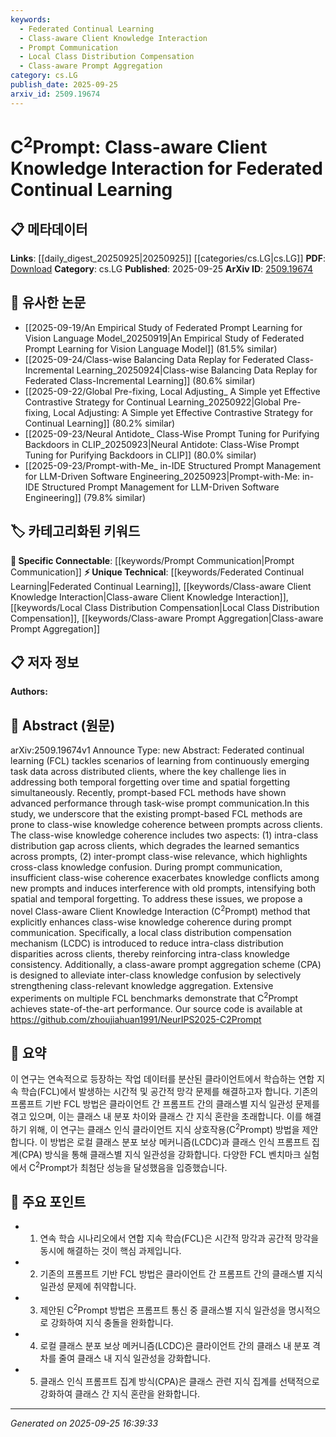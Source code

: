 ```yaml
---
keywords:
  - Federated Continual Learning
  - Class-aware Client Knowledge Interaction
  - Prompt Communication
  - Local Class Distribution Compensation
  - Class-aware Prompt Aggregation
category: cs.LG
publish_date: 2025-09-25
arxiv_id: 2509.19674
---
```


<!-- KEYWORD_LINKING_METADATA:
{
  "processed_timestamp": "2025-09-25T16:39:33.548970",
  "vocabulary_version": "1.0",
  "selected_keywords": [
    "Federated Continual Learning",
    "Class-aware Client Knowledge Interaction",
    "Prompt Communication",
    "Local Class Distribution Compensation",
    "Class-aware Prompt Aggregation"
  ],
  "rejected_keywords": [],
  "similarity_scores": {
    "Federated Continual Learning": 0.78,
    "Class-aware Client Knowledge Interaction": 0.8,
    "Prompt Communication": 0.75,
    "Local Class Distribution Compensation": 0.77,
    "Class-aware Prompt Aggregation": 0.79
  },
  "extraction_method": "AI_prompt_based",
  "budget_applied": true,
  "candidates_json": {
    "candidates": [
      {
        "surface": "Federated Continual Learning",
        "canonical": "Federated Continual Learning",
        "aliases": [
          "FCL"
        ],
        "category": "unique_technical",
        "rationale": "This term represents a specialized area of learning that combines federated and continual learning, which is central to the paper's contribution.",
        "novelty_score": 0.75,
        "connectivity_score": 0.65,
        "specificity_score": 0.85,
        "link_intent_score": 0.78
      },
      {
        "surface": "Class-aware Client Knowledge Interaction",
        "canonical": "Class-aware Client Knowledge Interaction",
        "aliases": [
          "C2Prompt"
        ],
        "category": "unique_technical",
        "rationale": "This is the novel method proposed in the paper, specifically addressing class-wise knowledge coherence in federated learning.",
        "novelty_score": 0.82,
        "connectivity_score": 0.6,
        "specificity_score": 0.9,
        "link_intent_score": 0.8
      },
      {
        "surface": "Prompt Communication",
        "canonical": "Prompt Communication",
        "aliases": [],
        "category": "specific_connectable",
        "rationale": "This concept is crucial for understanding the interaction between clients in federated learning setups.",
        "novelty_score": 0.65,
        "connectivity_score": 0.7,
        "specificity_score": 0.72,
        "link_intent_score": 0.75
      },
      {
        "surface": "Local Class Distribution Compensation",
        "canonical": "Local Class Distribution Compensation",
        "aliases": [
          "LCDC"
        ],
        "category": "unique_technical",
        "rationale": "This mechanism is a key component of the proposed method, addressing intra-class distribution gaps.",
        "novelty_score": 0.78,
        "connectivity_score": 0.55,
        "specificity_score": 0.88,
        "link_intent_score": 0.77
      },
      {
        "surface": "Class-aware Prompt Aggregation",
        "canonical": "Class-aware Prompt Aggregation",
        "aliases": [
          "CPA"
        ],
        "category": "unique_technical",
        "rationale": "This scheme is part of the novel approach to reduce inter-class knowledge confusion.",
        "novelty_score": 0.8,
        "connectivity_score": 0.58,
        "specificity_score": 0.87,
        "link_intent_score": 0.79
      }
    ],
    "ban_list_suggestions": [
      "method",
      "experiment",
      "performance"
    ]
  },
  "decisions": [
    {
      "candidate_surface": "Federated Continual Learning",
      "resolved_canonical": "Federated Continual Learning",
      "decision": "linked",
      "scores": {
        "novelty": 0.75,
        "connectivity": 0.65,
        "specificity": 0.85,
        "link_intent": 0.78
      }
    },
    {
      "candidate_surface": "Class-aware Client Knowledge Interaction",
      "resolved_canonical": "Class-aware Client Knowledge Interaction",
      "decision": "linked",
      "scores": {
        "novelty": 0.82,
        "connectivity": 0.6,
        "specificity": 0.9,
        "link_intent": 0.8
      }
    },
    {
      "candidate_surface": "Prompt Communication",
      "resolved_canonical": "Prompt Communication",
      "decision": "linked",
      "scores": {
        "novelty": 0.65,
        "connectivity": 0.7,
        "specificity": 0.72,
        "link_intent": 0.75
      }
    },
    {
      "candidate_surface": "Local Class Distribution Compensation",
      "resolved_canonical": "Local Class Distribution Compensation",
      "decision": "linked",
      "scores": {
        "novelty": 0.78,
        "connectivity": 0.55,
        "specificity": 0.88,
        "link_intent": 0.77
      }
    },
    {
      "candidate_surface": "Class-aware Prompt Aggregation",
      "resolved_canonical": "Class-aware Prompt Aggregation",
      "decision": "linked",
      "scores": {
        "novelty": 0.8,
        "connectivity": 0.58,
        "specificity": 0.87,
        "link_intent": 0.79
      }
    }
  ]
}
-->

# C${}^2$Prompt: Class-aware Client Knowledge Interaction for Federated Continual Learning

## 📋 메타데이터

**Links**: [[daily_digest_20250925|20250925]] [[categories/cs.LG|cs.LG]]
**PDF**: [Download](https://arxiv.org/pdf/2509.19674.pdf)
**Category**: cs.LG
**Published**: 2025-09-25
**ArXiv ID**: [2509.19674](https://arxiv.org/abs/2509.19674)

## 🔗 유사한 논문
- [[2025-09-19/An Empirical Study of Federated Prompt Learning for Vision Language Model_20250919|An Empirical Study of Federated Prompt Learning for Vision Language Model]] (81.5% similar)
- [[2025-09-24/Class-wise Balancing Data Replay for Federated Class-Incremental Learning_20250924|Class-wise Balancing Data Replay for Federated Class-Incremental Learning]] (80.6% similar)
- [[2025-09-22/Global Pre-fixing, Local Adjusting_ A Simple yet Effective Contrastive Strategy for Continual Learning_20250922|Global Pre-fixing, Local Adjusting: A Simple yet Effective Contrastive Strategy for Continual Learning]] (80.2% similar)
- [[2025-09-23/Neural Antidote_ Class-Wise Prompt Tuning for Purifying Backdoors in CLIP_20250923|Neural Antidote: Class-Wise Prompt Tuning for Purifying Backdoors in CLIP]] (80.0% similar)
- [[2025-09-23/Prompt-with-Me_ in-IDE Structured Prompt Management for LLM-Driven Software Engineering_20250923|Prompt-with-Me: in-IDE Structured Prompt Management for LLM-Driven Software Engineering]] (79.8% similar)

## 🏷️ 카테고리화된 키워드
**🔗 Specific Connectable**: [[keywords/Prompt Communication|Prompt Communication]]
**⚡ Unique Technical**: [[keywords/Federated Continual Learning|Federated Continual Learning]], [[keywords/Class-aware Client Knowledge Interaction|Class-aware Client Knowledge Interaction]], [[keywords/Local Class Distribution Compensation|Local Class Distribution Compensation]], [[keywords/Class-aware Prompt Aggregation|Class-aware Prompt Aggregation]]

## 📋 저자 정보

**Authors:** 

## 📄 Abstract (원문)

arXiv:2509.19674v1 Announce Type: new 
Abstract: Federated continual learning (FCL) tackles scenarios of learning from continuously emerging task data across distributed clients, where the key challenge lies in addressing both temporal forgetting over time and spatial forgetting simultaneously. Recently, prompt-based FCL methods have shown advanced performance through task-wise prompt communication.In this study, we underscore that the existing prompt-based FCL methods are prone to class-wise knowledge coherence between prompts across clients. The class-wise knowledge coherence includes two aspects: (1) intra-class distribution gap across clients, which degrades the learned semantics across prompts, (2) inter-prompt class-wise relevance, which highlights cross-class knowledge confusion. During prompt communication, insufficient class-wise coherence exacerbates knowledge conflicts among new prompts and induces interference with old prompts, intensifying both spatial and temporal forgetting. To address these issues, we propose a novel Class-aware Client Knowledge Interaction (C${}^2$Prompt) method that explicitly enhances class-wise knowledge coherence during prompt communication. Specifically, a local class distribution compensation mechanism (LCDC) is introduced to reduce intra-class distribution disparities across clients, thereby reinforcing intra-class knowledge consistency. Additionally, a class-aware prompt aggregation scheme (CPA) is designed to alleviate inter-class knowledge confusion by selectively strengthening class-relevant knowledge aggregation. Extensive experiments on multiple FCL benchmarks demonstrate that C${}^2$Prompt achieves state-of-the-art performance. Our source code is available at https://github.com/zhoujiahuan1991/NeurIPS2025-C2Prompt

## 📝 요약

이 연구는 연속적으로 등장하는 작업 데이터를 분산된 클라이언트에서 학습하는 연합 지속 학습(FCL)에서 발생하는 시간적 및 공간적 망각 문제를 해결하고자 합니다. 기존의 프롬프트 기반 FCL 방법은 클라이언트 간 프롬프트 간의 클래스별 지식 일관성 문제를 겪고 있으며, 이는 클래스 내 분포 차이와 클래스 간 지식 혼란을 초래합니다. 이를 해결하기 위해, 이 연구는 클래스 인식 클라이언트 지식 상호작용(C${}^2$Prompt) 방법을 제안합니다. 이 방법은 로컬 클래스 분포 보상 메커니즘(LCDC)과 클래스 인식 프롬프트 집계(CPA) 방식을 통해 클래스별 지식 일관성을 강화합니다. 다양한 FCL 벤치마크 실험에서 C${}^2$Prompt가 최첨단 성능을 달성했음을 입증했습니다.

## 🎯 주요 포인트

- 1. 연속 학습 시나리오에서 연합 지속 학습(FCL)은 시간적 망각과 공간적 망각을 동시에 해결하는 것이 핵심 과제입니다.
- 2. 기존의 프롬프트 기반 FCL 방법은 클라이언트 간 프롬프트 간의 클래스별 지식 일관성 문제에 취약합니다.
- 3. 제안된 C${}^2$Prompt 방법은 프롬프트 통신 중 클래스별 지식 일관성을 명시적으로 강화하여 지식 충돌을 완화합니다.
- 4. 로컬 클래스 분포 보상 메커니즘(LCDC)은 클라이언트 간의 클래스 내 분포 격차를 줄여 클래스 내 지식 일관성을 강화합니다.
- 5. 클래스 인식 프롬프트 집계 방식(CPA)은 클래스 관련 지식 집계를 선택적으로 강화하여 클래스 간 지식 혼란을 완화합니다.


---

*Generated on 2025-09-25 16:39:33*